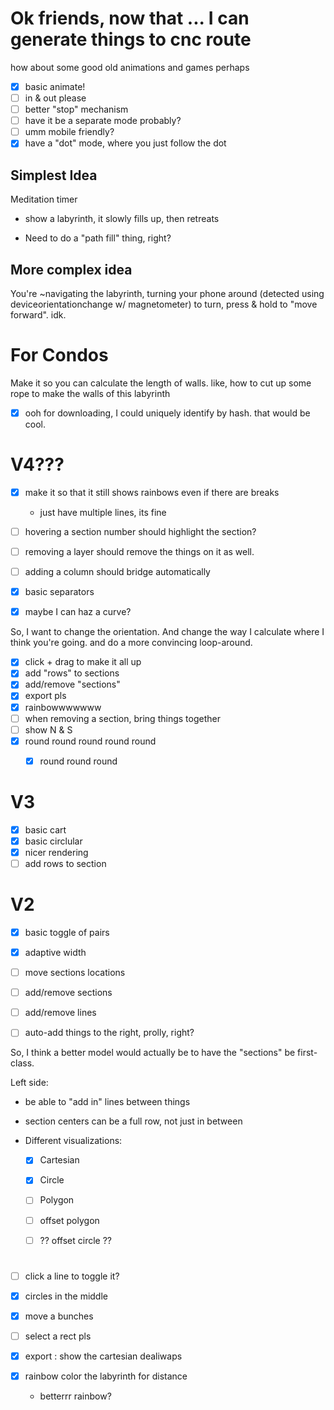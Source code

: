 
# Ok friends, now that ... I can generate things to cnc route
how about some good old
animations
and games
perhaps

- [x] basic animate!
- [ ] in & out please
- [ ] better "stop" mechanism
- [ ] have it be a separate mode probably?
- [ ] umm mobile friendly?
- [x] have a "dot" mode, where you just follow the dot

## Simplest Idea

Meditation timer
- show a labyrinth, it slowly fills up, then retreats

- Need to do a "path fill" thing, right?

## More complex idea

You're ~navigating the labyrinth, turning your phone around (detected using deviceorientationchange w/ magnetometer)
to turn, press & hold to "move forward". idk.


# For Condos

Make it so you can calculate the length of walls.
like, how to cut up some rope to make the walls
of this labyrinth


- [x] ooh for downloading, I could uniquely identify by hash. that would be cool.

# V4???

- [x] make it so that it still shows rainbows even if there are breaks
  - just have multiple lines, its fine
- [ ] hovering a section number should highlight the section?
- [ ] removing a layer should remove the things on it as well.
- [ ] adding a column should bridge automatically

- [x] basic separators
- [x] maybe I can haz a curve?

So, I want to change the orientation.
And change the way I calculate where I think you're going.
and do a more convincing loop-around.

- [x] click + drag to make it all up
- [x] add "rows" to sections
- [x] add/remove "sections"
- [x] export pls
- [x] rainbowwwwwww
- [ ] when removing a section, bring things together
- [ ] show N & S
- [x] round round round round round
  - [x] round round round


# V3

- [x] basic cart
- [x] basic circlular
- [x] nicer rendering
- [ ] add rows to section

# V2

- [x] basic toggle of pairs
- [x] adaptive width
- [ ] move sections locations
- [ ] add/remove sections
- [ ] add/remove lines
- [ ] auto-add things to the right, prolly, right?


So, I think a better model would actually be to
have the "sections" be first-class.





Left side:
- be able to "add in" lines between things
- section centers can be a full row, not just in between

- Different visualizations:
  - [x] Cartesian
  - [x] Circle
  - [ ] Polygon
  - [ ] offset polygon
  - [ ] ?? offset circle ??


#

- [ ] click a line to toggle it?



- [x] circles in the middle
- [x] move a bunches
- [ ] select a rect pls
- [x] export : show the cartesian dealiwaps
- [x] rainbow color the labyrinth for distance
  - betterrr rainbow?
